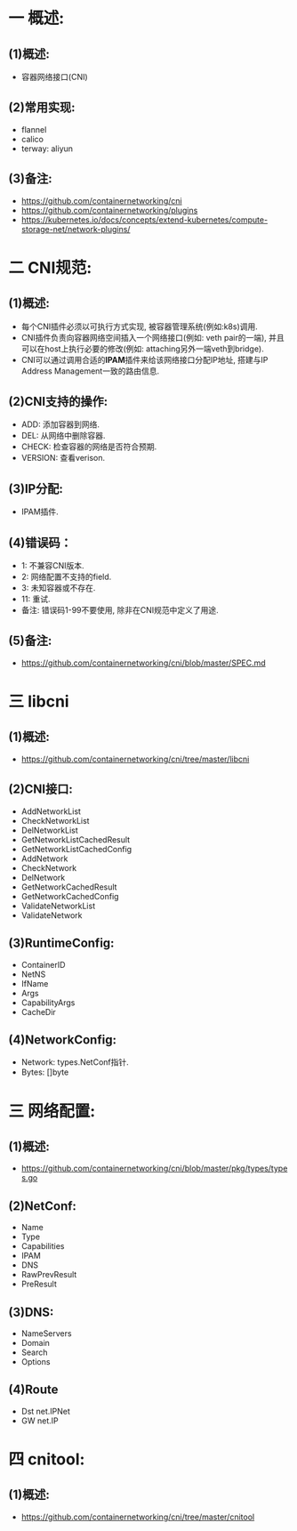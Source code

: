 # 一 概述:
## (1)概述:
- 容器网络接口(CNI)

## (2)常用实现:
- flannel
- calico
- terway: aliyun

## (3)备注:
- https://github.com/containernetworking/cni
- https://github.com/containernetworking/plugins
- https://kubernetes.io/docs/concepts/extend-kubernetes/compute-storage-net/network-plugins/

# 二 CNI规范:
## (1)概述:
- 每个CNI插件必须以可执行方式实现, 被容器管理系统(例如:k8s)调用.
- CNI插件负责向容器网络空间插入一个网络接口(例如: veth pair的一端), 并且可以在host上执行必要的修改(例如: attaching另外一端veth到bridge).
- CNI可以通过调用合适的**IPAM**插件来给该网络接口分配IP地址, 搭建与IP Address Management一致的路由信息.

## (2)CNI支持的操作:
- ADD: 添加容器到网络.
- DEL: 从网络中删除容器.
- CHECK: 检查容器的网络是否符合预期.
- VERSION: 查看verison.

## (3)IP分配:
- IPAM插件.

## (4)错误码：
- 1: 不兼容CNI版本.
- 2: 网络配置不支持的field.
- 3: 未知容器或不存在.
- 11: 重试.
- 备注: 错误码1-99不要使用, 除非在CNI规范中定义了用途.

## (5)备注:
- https://github.com/containernetworking/cni/blob/master/SPEC.md

# 三 libcni
## (1)概述:
- https://github.com/containernetworking/cni/tree/master/libcni

## (2)CNI接口:
- AddNetworkList
- CheckNetworkList
- DelNetworkList
- GetNetworkListCachedResult
- GetNetworkListCachedConfig
- AddNetwork
- CheckNetwork
- DelNetwork
- GetNetworkCachedResult
- GetNetworkCachedConfig
- ValidateNetworkList
- ValidateNetwork

## (3)RuntimeConfig:
- ContainerID
- NetNS
- IfName
- Args
- CapabilityArgs
- CacheDir

## (4)NetworkConfig:
- Network: types.NetConf指针.
- Bytes: []byte

# 三 网络配置:
## (1)概述:
- https://github.com/containernetworking/cni/blob/master/pkg/types/types.go

## (2)NetConf:
- Name
- Type
- Capabilities
- IPAM
- DNS
- RawPrevResult
- PreResult

## (3)DNS:
- NameServers
- Domain
- Search
- Options

## (4)Route
- Dst net.IPNet
- GW net.IP

# 四 cnitool:
## (1)概述:
- https://github.com/containernetworking/cni/tree/master/cnitool
